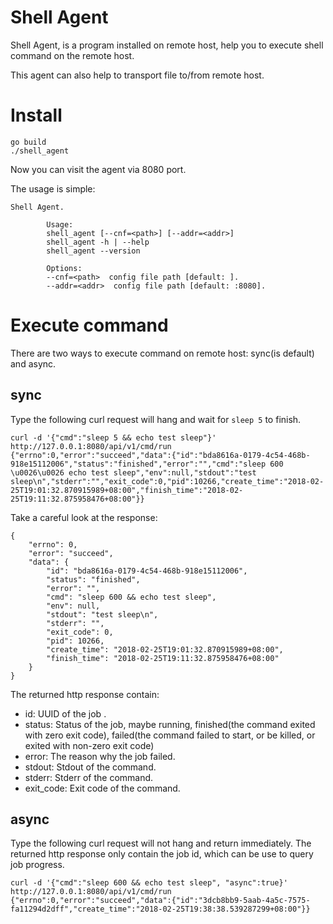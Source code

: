 # Shell Agent
Shell Agent, is a program installed on remote host, help  you to execute shell command on the remote host. 

This agent can also help to transport file to/from remote host.

# Install 
```
go build
./shell_agent 
```
Now you can visit the agent via 8080 port.

The usage is simple:
```
Shell Agent.

        Usage:
        shell_agent [--cnf=<path>] [--addr=<addr>]
        shell_agent -h | --help
        shell_agent --version

        Options:
        --cnf=<path>  config file path [default: ].
        --addr=<addr>  config file path [default: :8080].
```



# Execute command
There are two ways to execute command on remote host: sync(is default) and async.
## sync
Type the following curl request will hang and wait for `sleep 5` to finish.
```
curl -d '{"cmd":"sleep 5 && echo test sleep"}' http://127.0.0.1:8080/api/v1/cmd/run
{"errno":0,"error":"succeed","data":{"id":"bda8616a-0179-4c54-468b-918e15112006","status":"finished","error":"","cmd":"sleep 600 \u0026\u0026 echo test sleep","env":null,"stdout":"test sleep\n","stderr":"","exit_code":0,"pid":10266,"create_time":"2018-02-25T19:01:32.870915989+08:00","finish_time":"2018-02-25T19:11:32.875958476+08:00"}}
```

Take a careful look at the response:
```
{
    "errno": 0, 
    "error": "succeed", 
    "data": {
        "id": "bda8616a-0179-4c54-468b-918e15112006", 
        "status": "finished", 
        "error": "", 
        "cmd": "sleep 600 && echo test sleep", 
        "env": null, 
        "stdout": "test sleep\n", 
        "stderr": "", 
        "exit_code": 0, 
        "pid": 10266, 
        "create_time": "2018-02-25T19:01:32.870915989+08:00", 
        "finish_time": "2018-02-25T19:11:32.875958476+08:00"
    }
}
```
The returned http response contain: 
* id: UUID of the job .
* status: Status of the job, maybe running, finished(the command exited with zero exit code), failed(the command failed to start, or be killed, or exited with non-zero exit code)
* error: The reason why the job failed.
* stdout: Stdout of the command.
* stderr: Stderr of the command.
* exit_code: Exit code of the command.


## async
Type the following curl request will not hang and return immediately.
The returned http response only contain the job id, which can be use to query job progress.
```
curl -d '{"cmd":"sleep 600 && echo test sleep", "async":true}' http://127.0.0.1:8080/api/v1/cmd/run  
{"errno":0,"error":"succeed","data":{"id":"3dcb8bb9-5aab-4a5c-7575-fa11294d2dff","create_time":"2018-02-25T19:38:38.539287299+08:00"}}
```
